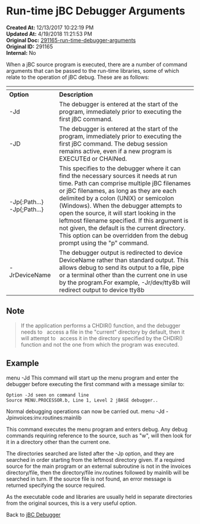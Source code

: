 # Run-time jBC Debugger Arguments

**Created At:** 12/13/2017 10:22:19 PM  
**Updated At:** 4/19/2018 11:21:53 PM  
**Original Doc:** [291165-run-time-debugger-arguments](https://docs.jbase.com/41693-debugger/291165-run-time-debugger-arguments)  
**Original ID:** 291165  
**Internal:** No  

When a jBC source program is executed, there are a number of command arguments that can be passed to the run-time libraries, some of which relate to the operation of jBC debug. These are as follows:

| <!----> | <!----> |
| --- | --- |
| **Option** | **Description** |
| -Jd | The debugger is entered at the start of the program, immediately prior to executing the first jBC command. |
| -JD | The debugger is entered at the start of the program, immediately prior to executing the first jBC command. The debug session remains active, even if a new program is EXECUTEd or CHAINed. |
| -Jp{:Path...}    -Jp{;Path...} | This specifies to the debugger where it can find the necessary sources it needs at run time. Path can comprise multiple jBC filenames or jBC filenames, as long as they are each delimited by a colon (UNIX) or semicolon (Windows). When the debugger attempts to open the source, it will start looking in the leftmost filename specified. If this argument is not given, the default is the current directory. This option can be overridden from the debug prompt using the "p" command. |
| -JrDeviceName | The debugger output is redirected to device DeviceName rather than standard output. This allows debug to send its output to a file, pipe or a terminal other than the current one in use by the program.For example, -Jr/dev/tty8b will redirect output to device tty8b |

## Note
>
> If the application performs a CHDIR() function, and the debugger needs to   access a file in the "current" directory by default, then it will attempt to   access it in the directory specified by the CHDIR() function and not the one from which the program was executed.  
>

## Example

menu -Jd
This command will start up the menu program and enter the debugger before executing the first command with a message similar to:

```
Option -Jd seen on command line
Source MENU.PROCESSOR.b, Line 1, Level 2 jBASE debugger..
```

Normal debugging operations can now be carried out.
menu -Jd -Jpinvoices:inv.routines:mainlib

This command executes the menu program and enters debug. Any debug commands requiring reference to the source, such as "w", will then look for it in a directory other than the current one.

The directories searched are listed after the -Jp option, and they are searched in order starting from the leftmost directory given. If a required source for the main program or an external subroutine is not in the invoices directory/file, then the directory/file inv.routines followed by mainlib will be searched in turn. If the source file is not found, an error message is returned specifying the source required.

As the executable code and libraries are usually held in separate directories from the original sources, this is a very useful option.

Back to [jBC Debugger](./../introduction-to-the-jbc-debugger)
